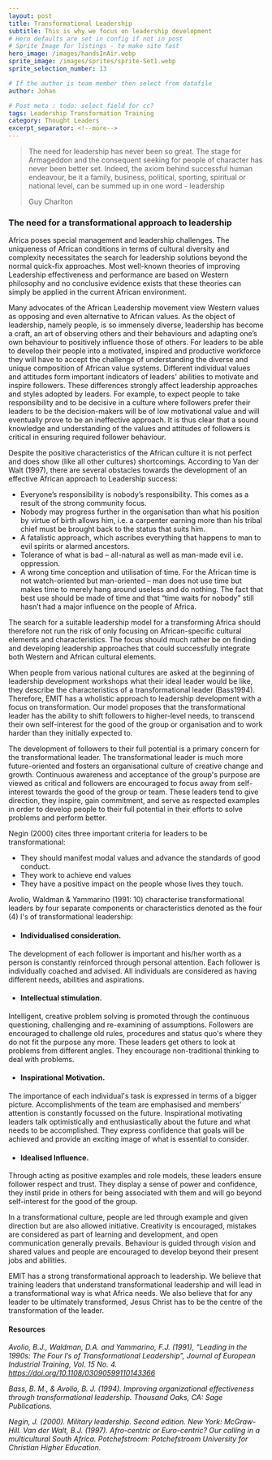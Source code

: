 ```yaml
---
layout: post
title: Transformational Leadership
subtitle: This is why we focus on leadership development
# Hero defaults are set in config if not in post
# Sprite Image for listings - to make site fast
hero_image: /images/handsInAir.webp
sprite_image: /images/sprites/sprite-Set1.webp
sprite_selection_number: 13

# If the author is team member then select from datafile
author: Johan

# Post meta : todo: select field for cc?
tags: Leadership Transformation Training
category: Thought Leaders
excerpt_separator: <!--more-->
---
```


<div class="mb-50">
    <blockquote class="custom-blockquote"><p>The need for leadership has never been so great. The stage for Armageddon and the consequent seeking for people of character has never been better set. Indeed, the axiom behind successful human endeavour, be it a family, business, political, sporting, spiritual or national level, can be summed up in one word - leadership</p><footer>Guy Charlton</footer></blockquote>
</div>

### The need for a transformational approach to leadership

Africa poses special management and leadership challenges. The uniqueness of African conditions in terms of cultural diversity and complexity necessitates the search for leadership solutions beyond the normal quick-fix approaches. Most well-known theories of improving Leadership effectiveness and performance are based on Western philosophy and no conclusive evidence exists that these theories can simply be applied in the current African environment.

Many advocates of the African Leadership movement view Western values as opposing and even alternative to African values. As the object of leadership, namely people, is so immensely diverse, leadership has become a craft, an art of observing others and their behaviours and adapting one’s own behaviour to positively influence those of others. For leaders to be able to develop their people into a motivated, inspired and productive workforce they will have to accept the challenge of understanding the diverse and unique composition of African value systems. Different individual values and attitudes form important indicators of leaders' abilities to motivate and inspire followers. These differences strongly affect leadership approaches and styles adopted by leaders. For example, to expect people to take responsibility and to be decisive in a culture where followers prefer their leaders to be the decision-makers will be of low motivational value and will eventually prove to be an ineffective approach. It is thus clear that a sound knowledge and understanding of the values and attitudes of followers is critical in ensuring required follower behaviour.

Despite the positive characteristics of the African culture it is not perfect and does show (like all other cultures) shortcomings. According to Van der Walt (1997), there are several obstacles towards the development of an effective African approach to Leadership success:

* Everyone’s responsibility is nobody’s responsibility.
This comes as a result of the strong community focus.
* Nobody may progress further in the organisation than what his position by virtue of birth allows him, i.e. a carpenter earning more than his tribal chief must be brought back to the status that suits him.
* A fatalistic approach, which ascribes everything that happens to man to evil spirits or alarmed ancestors.
* Tolerance of what is bad – all-natural as well as man-made evil i.e. oppression.
* A wrong time conception and utilisation of time. For the African time is not watch-oriented but man-oriented – man does not use time but makes time to merely hang around useless and do nothing. The fact that best use should be made of time and that “time waits for nobody” still hasn’t had a major influence on the people of Africa.

The search for a suitable leadership model for a transforming Africa should therefore not run the risk of only focusing on African-specific cultural elements and characteristics. The focus should much rather be on finding and developing leadership approaches that could successfully integrate both Western and African cultural elements.

When people from various national cultures are asked at the beginning of leadership development workshops what their ideal leader would be like, they describe the characteristics of a transformational leader (Bass1994). Therefore, EMIT has a wholistic approach to leadership development with a focus on transformation. Our model proposes that the transformational leader has the ability to shift followers to higher-level needs, to transcend their own self-interest for the good of the group or organisation and to work harder than they initially expected to.

The development of followers to their full potential is a primary concern for the transformational leader. The transformational leader is much more future-oriented and fosters an organisational culture of creative change and growth. Continuous awareness and acceptance of the group's purpose are viewed as critical and followers are encouraged to focus away from self-interest towards the good of the group or team. These leaders tend to give direction, they inspire, gain commitment, and serve as respected examples in order to develop people to their full potential in their efforts to solve problems and perform better.

Negin (2000) cites three important criteria for leaders to be transformational:
* They should manifest modal values and advance the standards of good conduct.
* They work to achieve end values
* They have a positive impact on the people whose lives they touch.

Avolio, Waldman & Yammarino (1991: 10) characterise transformational leaders by four separate components or characteristics denoted as the four (4) I's of transformational leadership:

* #### Individualised consideration.
The development of each follower is important and his/her worth as a person is constantly reinforced through personal attention. Each follower is individually coached and advised. All individuals are considered as having different needs, abilities and aspirations.

* #### Intellectual stimulation.
Intelligent, creative problem solving is promoted through the continuous questioning, challenging and re-examining of assumptions. Followers are encouraged to challenge old rules, procedures and status quo's where they do not fit the purpose any more. These leaders get others to look at problems from different angles. They encourage non-traditional thinking to deal with problems.

* #### Inspirational Motivation.
The importance of each individual's task is expressed in terms of a bigger picture. Accomplishments of the team are emphasised and members' attention is constantly focussed on the future. Inspirational motivating leaders talk optimistically and enthusiastically about the future and what needs to be accomplished. They express confidence that goals will be achieved and provide an exciting image of what is essential to consider.

* #### Idealised Influence.
Through acting as positive examples and role models, these leaders ensure follower respect and trust. They display a sense of power and confidence, they instil pride in others for being associated with them and will go beyond self-interest for the good of the group.


In a transformational culture, people are led through example and given direction but are also allowed initiative. Creativity is encouraged, mistakes are considered as part of learning and development, and open communication generally prevails. Behaviour is guided through vision and shared values and people are encouraged to develop beyond their present jobs and abilities.

EMIT has a strong transformational approach to leadership. We believe that training leaders that understand transformational leadership and will lead in a transformational way is what Africa needs.
We also believe that for any leader to be ultimately transformed, Jesus Christ has to be the centre of the transformation of the leader.


#### Resources
_Avolio, B.J., Waldman, D.A. and Yammarino, F.J. (1991), "Leading in the 1990s: The Four I′s of Transformational Leadership", Journal of European Industrial Training, Vol. 15 No. 4. https://doi.org/10.1108/03090599110143366_

_Bass, B. M., & Avolio, B. J. (1994). Improving organizational effectiveness through transformational leadership. Thousand Oaks, CA: Sage Publications._

_Negin, J. (2000). Military leadership. Second edition. New York: McGraw-Hill.
Van der Walt, B.J. (1997). Afro-centric or Euro-centric? Our calling in a multicultural South Africa. Potchefstroom: Potchefstroom University for Christian Higher Education._
